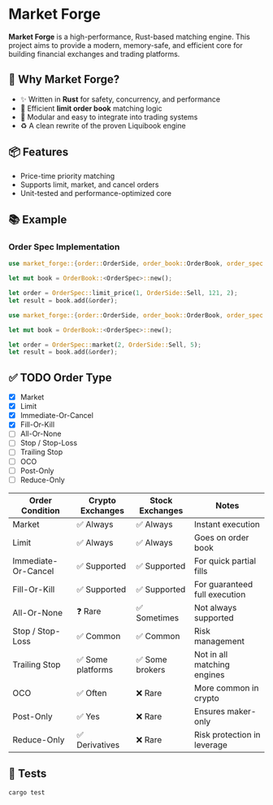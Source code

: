 # Market Forge

**Market Forge** is a high-performance, Rust-based matching engine. This project aims to provide a modern, memory-safe, and efficient core for building financial exchanges and trading platforms.

## 🚀 Why Market Forge?

- ✨ Written in **Rust** for safety, concurrency, and performance
- 🔁 Efficient **limit order book** matching logic
- 🧩 Modular and easy to integrate into trading systems
- ♻️ A clean rewrite of the proven Liquibook engine

## 📦 Features

- Price-time priority matching
- Supports limit, market, and cancel orders
- Unit-tested and performance-optimized core

## 📚 Example

### Order Spec Implementation

```rust
use market_forge::{order::OrderSide, order_book::OrderBook, order_spec::OrderSpec};

let mut book = OrderBook::<OrderSpec>::new();

let order = OrderSpec::limit_price(1, OrderSide::Sell, 121, 2);
let result = book.add(&order);
```

```rust
use market_forge::{order::OrderSide, order_book::OrderBook, order_spec::OrderSpec};

let mut book = OrderBook::<OrderSpec>::new();

let order = OrderSpec::market(2, OrderSide::Sell, 5);
let result = book.add(&order);
```

## ✅ TODO Order Type

- [x] Market
- [x] Limit
- [x] Immediate-Or-Cancel
- [x] Fill-Or-Kill
- [ ] All-Or-None
- [ ] Stop / Stop-Loss
- [ ] Trailing Stop
- [ ] OCO
- [ ] Post-Only
- [ ] Reduce-Only

| Order Condition     | Crypto Exchanges  | Stock Exchanges | Notes                         |
| ------------------- | ----------------- | --------------- | ----------------------------- |
| Market              | ✅ Always         | ✅ Always       | Instant execution             |
| Limit               | ✅ Always         | ✅ Always       | Goes on order book            |
| Immediate-Or-Cancel | ✅ Supported      | ✅ Supported    | For quick partial fills       |
| Fill-Or-Kill        | ✅ Supported      | ✅ Supported    | For guaranteed full execution |
| All-Or-None         | ❓ Rare           | ✅ Sometimes    | Not always supported          |
| Stop / Stop-Loss    | ✅ Common         | ✅ Common       | Risk management               |
| Trailing Stop       | ✅ Some platforms | ✅ Some brokers | Not in all matching engines   |
| OCO                 | ✅ Often          | ❌ Rare         | More common in crypto         |
| Post-Only           | ✅ Yes            | ❌ Rare         | Ensures maker-only            |
| Reduce-Only         | ✅ Derivatives    | ❌ Rare         | Risk protection in leverage   |

## 🧪 Tests

```bash
cargo test
```
